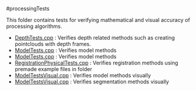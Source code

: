 #processingTests

This folder contains tests for verifying mathematical and visual accuracy
of processing algorithms.

* [DepthTests.cpp](./DepthTests.cpp) : Verifies depth related methods such as creating pointclouds with depth frames.
* [ModelTests.cpp](./ModelTests.cpp) : Verifies model methods
* [ModelTests.cpp](./ModelTests.cpp) : Verifies model methods
* [RegistrationPhysicalTests.cpp](./RegistrationPhysicalTests.cpp) : Verifies registration methods using premade example files in folder
* [ModelTestsVisual.cpp](./visual/ModelTestsVisual.cpp) : Verifies model methods visually
* [ModelTestsVisual.cpp](./visual/SegmentationTestsVisual.cpp) : Verifies segmentation methods visually 
